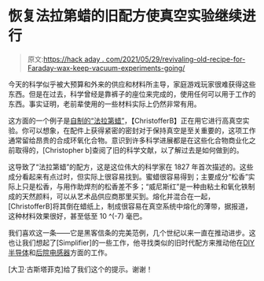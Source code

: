 # 恢复法拉第蜡的旧配方使真空实验继续进行

> 原文:[https://hack aday . com/2021/05/29/revivaling-old-recipe-for-Faraday-wax-keep-vacuum-experiments-going/](https://hackaday.com/2021/05/29/reviving-old-recipe-for-faraday-wax-keeps-vacuum-experiments-going/)

今天的科学似乎被大预算和外来的供应和材料所主导，家庭游戏玩家很难获得这些东西。但是在过去，科学曾经是靠裤子的座位来完成的，使用任何可以用于工作的东西。事实证明，老前辈使用的一些材料实际上仍然非常有用。

这方面的一个例子是[自制的“法拉第蜡”](https://www.eevblog.com/forum/chat/faraday-wax-recreating-old-school-high-vacuum-epoxy!/)，【ChristofferB】正在用它进行高真空实验。你可以想象，在配件上获得紧密的密封对于保持真空是至关重要的，这项工作通常留给昂贵的合成环氧化合物。意识到许多科学进展都是在这些化合物商业化之前取得的，[Christopher b]查阅了旧的科学文献，以了解过去是如何做到的。

这导致了“法拉第蜡”的配方，这是这位伟大的科学家在 1827 年首次描述的。这些成分看起来有点过时，但实际上很容易找到。蜜蜡很容易得到；主要成分“松香”实际上只是松香，与用作助焊剂的松香差不多；“威尼斯红”是一种由粘土和氧化铁制成的天然颜料，可以从艺术品供应商那里买到。熔化并混合在一起，[ChristofferB]将其倒在蜡纸上，制成很容易在真空系统中熔化的薄带，据报道，这种材料效果很好，甚至低至 10 ^(-7) 毫巴。

我们喜欢这一条——它是黑客信条的完美范例，几个世纪以来一直在推动进步。这也让我们想起了[Simplifier]的一些工作，他寻找类似的旧时代配方来推动他在[DIY 半导体](https://hackaday.com/2018/01/26/home-brew-solar-cells-for-the-chemically-curious/)和[后院电感器](https://hackaday.com/2020/09/13/digging-in-the-dirt-yields-homebrew-inductors/)方面的工作。

[大卫·古斯塔菲克]给了我们这个的提示。谢谢！
